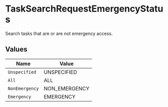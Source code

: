 # TaskSearchRequestEmergencyStatus

Search tasks that are or are not emergency access.


## Values

| Name           | Value          |
| -------------- | -------------- |
| `Unspecified`  | UNSPECIFIED    |
| `All`          | ALL            |
| `NonEmergency` | NON_EMERGENCY  |
| `Emergency`    | EMERGENCY      |
